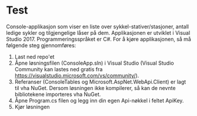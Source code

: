 # Test
Console-applikasjon som viser en liste over sykkel-stativer/stasjoner, antall ledige sykler og tilgjengelige låser på dem.
Applikasjonen er utviklet i Visual Studio 2017. Programmeringsspråket er C#. For å kjøre applikasjonen, så må følgende steg gjennomføres:
1. Last ned repo'et
2. Åpne løsningsfilen (ConsoleApp.sln) i Visual Studio (Visual Studio Community kan lastes ned gratis fra https://visualstudio.microsoft.com/vs/community/).
3. Referanser (ConsoleTables og Microsoft.AspNet.WebApi.Client) er lagt til vha NuGet. Dersom løsningen ikke kompilerer, så kan de nevnte bibliotekene importeres vha NuGet.
4. Åpne Program.cs filen og legg inn din egen Api-nøkkel i feltet ApiKey.
5. Kjør løsningen
